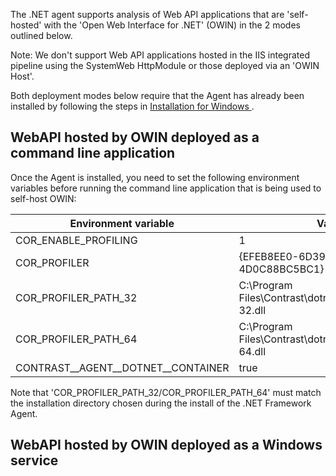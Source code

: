 <!--
title: "Contrast .NET Agent Web API and OWIN Installation"
description: "Contrast .NET agent Web API and OWIN Installation"
tags: "installation agent .NET web api owin"
-->

The .NET agent supports analysis of Web API applications that are 'self-hosted' with the 'Open Web Interface for .NET' (OWIN) in the 2 modes outlined below.

Note: We don't support Web API applications hosted in the IIS integrated pipeline using the SystemWeb HttpModule or those deployed via an 'OWIN Host'.

Both deployment modes below require that the Agent has already been installed by following the steps in [Installation for Windows
](https://docs.contrastsecurity.com/installation-netinstall.html#net-windows).

## WebAPI hosted by OWIN deployed as a command line application

Once the Agent is installed, you need to set the following environment variables before running the command line application that is being used to self-host OWIN:

| Environment variable       | Value                       |
| -------------------------- | --------------------------- |
| COR_ENABLE_PROFILING       | 1                           |
| COR_PROFILER               | {EFEB8EE0-6D39-4347-A5FE-4D0C88BC5BC1}   |
| COR_PROFILER_PATH_32       | C:\Program Files\Contrast\dotnet\ContrastProfiler-32.dll   |
| COR_PROFILER_PATH_64       | C:\Program Files\Contrast\dotnet\ContrastProfiler-64.dll   |
| CONTRAST\_\_AGENT\_\_DOTNET\_\_CONTAINER   | true                        |

Note that 'COR_PROFILER_PATH_32/COR_PROFILER_PATH_64' must match the installation directory chosen during the install of the .NET Framework Agent.

## WebAPI hosted by OWIN deployed as a Windows service